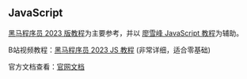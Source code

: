 ## JavaScript

[黑马程序员 2023 版教程](doc/JavaScript教程-黑马程序员.pdf)为主要参考，并以 [廖雪峰 JavaScript 教程](https://www.liaoxuefeng.com/wiki/1022910821149312)为辅助。

B站视频教程：[黑马程序员 2023 JS 教程](https://www.bilibili.com/video/BV1Y84y1L7Nn?p=1&vd_source=412ee9f1892496b8506f8302ac9d1437) (非常详细，适合零基础)

官方文档查看：[官网文档](https://developer.mozilla.org/zh-CN/docs/Web/JavaScript)

